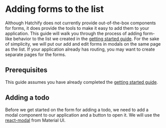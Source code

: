 # Adding forms to the list

Although Hatchify does not currently provide out-of-the-box components for forms, it does provide the tools to make it easy to add them to your application. This guide will walk you through the process of adding form-like behavior to the list we created in the [getting started guide](../../README.md). For the sake of simplicity, we will put our add and edit forms in modals on the same page as the list. If your application already has routing, you may want to create separate pages for the forms.

## Prerequisites

This guide assumes you have already completed the [getting started guide](../../README.md).

## Adding a todo

Before we get started on the form for adding a todo, we need to add a modal component to our application and a button to open it. We will use the [react-modal](https://mui.com/material-ui/react-modal/) from Material UI.
